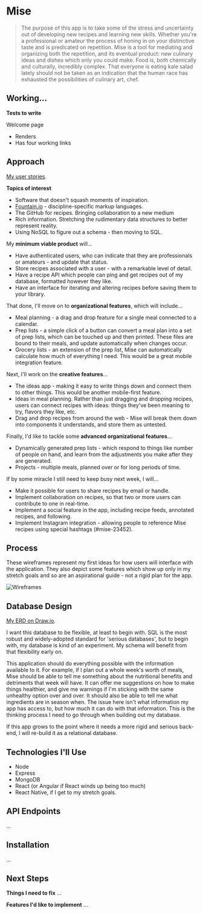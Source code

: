 # Mise

>The purpose of this app is to take some of the stress and uncertainty out of developing new recipes and learning new skills. Whether you're a professional or amateur the process of honing in on your distinctive taste and is predicated on repetition. Mise is a tool for mediating and organizing both the repetition, and its eventual product: new culinary ideas and dishes which only you could make. Food is, both chemically and culturally, incredibly complex. That everyone is eating kale salad lately should not be taken as an indication that the human race has exhausted the possibilities of culinary art, chef.

## Working...

**Tests to write**

Welcome page
* Renders
* Has four working links

## Approach

[My user stories](https://trello.com/b/AWheJ8o2/mise).

**Topics of interest**

* Software that doesn't squash moments of inspiration. 
* [Fountain.io](https://fountain.io/) - discipline-specific markup languages.
* The GitHub for recipes. Bringing collaboration to a new medium
* Rich information. Stretching the rudimentary data structures to better represent reality.
* Using NoSQL to figure out a schema - then moving to SQL.

My **minimum viable product** will...

* Have authenticated users, who can indicate that they are professionals or amateurs - and update that status.
* Store recipes associated with a user - with a remarkable level of detail.
* Have a recipe API which people can ping and get recipes out of my database, formatted however they like.
* Have an interface for iterating and altering recipes before saving them to your library.

That done, I'll move on to **organizational features**, which will include...

* Meal planning - a drag and drop feature for a single meal connected to a calendar.
* Prep lists - a simple click of a button can convert a meal plan into a set of prep lists, which can be touched up and then printed. These files are bound to their meals, and update automatically when changes occur. 
* Grocery lists - an extension of the prep list, Mise can automatically calculate how much of everything I need. This would be a great mobile integration feature.

Next, I'll work on the **creative features**...

* The ideas app - making it easy to write things down and connect them to other things. This would be another mobile-first feature.
* Ideas in meal planning. Rather than just dragging and dropping recipes, users can connect recipes with ideas: things they've been meaning to try, flavors they like, etc.
* Drag and drop recipes from around the web - Mise will break them down into components it understands, and store them as untested.

Finally, I'd like to tackle some **advanced organizational features**...

* Dynamically generated prep lists - which respond to things like number of people on hand, and learn from the adjustments you make after they are generated.
* Projects - multiple meals, planned over or for long periods of time. 

If by some miracle I still need to keep busy next week, I will...

* Make it possible for users to share recipes by email or handle.
* Implement collaboration on recipes, so that two or more users can contribute to one in real-time.
* Implement a social feature in the app, including recipe feeds, annotated recipes, and following.
* Implement Instagram integration - allowing people to reference Mise recipes using special hashtags (#mise-23452).

## Process

These wireframes represent my first ideas for how users will interface with the application. They also depict some features which show up only in my stretch goals and so are an aspirational guide - not a rigid plan for the app.

![Wireframes](./readme-assets/wireframes.png)

## Database Design

[My ERD on Draw.io](https://drive.google.com/file/d/0B_Z_3OoTgJFkUWgwRmJpOVgxMmc/view?usp=sharing).

I want this database to be flexible, at least to begin with. SQL is the most robust and widely-adopted standard for 'serious databases', but to begin with, my database is kind of an experiment. My schema will benefit from that flexibility early on.

This application should do everything possible with the information available to it. For example, if I plan out a whole week's worth of meals, Mise should be able to tell me something about the nutritional benefits and detriments that week will have. It can offer me suggestions on how to make things healthier, and give me warnings if I'm sticking with the same unhealthy option over and over. It should also be able to tell me what ingredients are in season when. The issue here isn't what information my app has access to, but how much it can do with that information. This is the thinking process I need to go through when building out my database.

If this app grows to the point where it needs a more rigid and serious back-end, I will re-build it as a relational database. 

## Technologies I'll Use

* Node
* Express
* MongoDB
* React (or Angular if React winds up being too much)
* React Native, if I get to my stretch goals.

## API Endpoints
...

## Installation
...

## Next Steps

**Things I need to fix**
...

**Features I'd like to implement**
...

